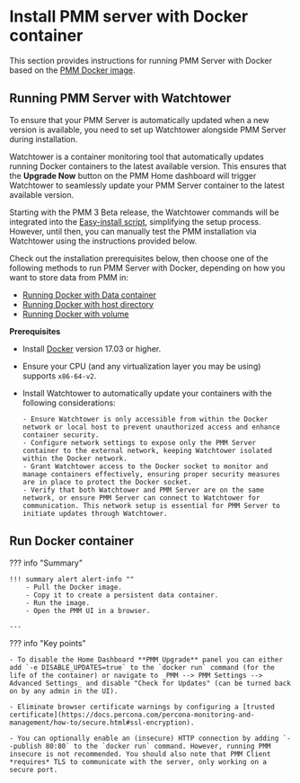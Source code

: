 # Install PMM server with Docker container


This section provides instructions for running PMM Server with Docker based on the [PMM Docker image](https://hub.docker.com/r/percona/pmm-server).


## Running PMM Server with Watchtower
To ensure that your PMM Server is automatically updated when a new version is available, you need to set up Watchtower alongside PMM Server during installation.

Watchtower is a container monitoring tool that automatically updates running Docker containers to the latest available version. This ensures that  the **Upgrade Now** button on the PMM Home dashboard will trigger Watchtower to seamlessly update your PMM Server container to the latest available version.

Starting with the PMM 3 Beta release, the Watchtower commands will be integrated into the [Easy-install script](../easy-install.md), simplifying the setup process. However, until then, you can manually test the PMM installation via Watchtower using the instructions provided below.

Check out the installation prerequisites below, then choose one of the following methods to run PMM Server with Docker, depending on how you want to store data from PMM in:

- [Running Docker with Data container](../docker/run_with_data_container.md)
- [Running Docker with host directory](../docker/run_with_host_dir.md)
- [Running Docker with volume](../docker/run_with_vol.md)

**Prerequisites**

- Install [Docker](https://docs.docker.com/get-docker/) version 17.03 or higher.
- Ensure your CPU (and any virtualization layer you may be using) supports `x86-64-v2`.
- Install Watchtower to automatically update your containers with the following considerations:

      - Ensure Watchtower is only accessible from within the Docker network or local host to prevent unauthorized access and enhance container security.
      - Configure network settings to expose only the PMM Server container to the external network, keeping Watchtower isolated within the Docker network.
      - Grant Watchtower access to the Docker socket to monitor and manage containers effectively, ensuring proper security measures are in place to protect the Docker socket.
      - Verify that both Watchtower and PMM Server are on the same network, or ensure PMM Server can connect to Watchtower for communication. This network setup is essential for PMM Server to initiate updates through Watchtower.

## Run Docker container

??? info "Summary"

    !!! summary alert alert-info ""
        - Pull the Docker image.
        - Copy it to create a persistent data container.
        - Run the image.
        - Open the PMM UI in a browser.

    ---
??? info "Key points"

    - To disable the Home Dashboard **PMM Upgrade** panel you can either add `-e DISABLE_UPDATES=true` to the `docker run` command (for the life of the container) or navigate to _PMM --> PMM Settings --> Advanced Settings_ and disable "Check for Updates" (can be turned back on by any admin in the UI).

    - Eliminate browser certificate warnings by configuring a [trusted certificate](https://docs.percona.com/percona-monitoring-and-management/how-to/secure.html#ssl-encryption).

    - You can optionally enable an (insecure) HTTP connection by adding `--publish 80:80` to the `docker run` command. However, running PMM insecure is not recommended. You should also note that PMM Client *requires* TLS to communicate with the server, only working on a secure port.
